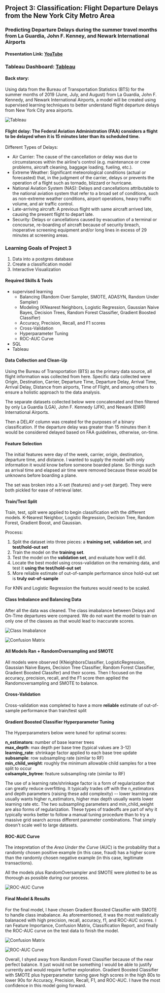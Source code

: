 ## Project 3: Classification: Flight Departure Delays from the New York City Metro Area

### Predicting Departure Delays during the summer travel months from La Guardia, John F. Kenney, and Newark International Airports

#### Presentation Link: [YouTube](https://www.youtube.com/watch?v=MNy65IYIx24&t=13s)
### Tableau Dashboard: [Tableau](https://public.tableau.com/profile/ridwan8717#!/vizhome/DepartureDelays_16038881216180/Dashboard1?publish=yes)


#### Back story:

Using data from the Bureau of Transportation Statistics (BTS) for the summer months of 2019 (June, July, and August) from La Guardia, John F. Kennedy, and Newark International Airports, a model will be created using supervised learning techniques to better understand flight departure delays from New York City area airports. 

![Tableau](./images/tableau_viz.png)

#### Flight delay: The Federal Aviation Administration (FAA) considers a flight to be delayed when it is 15 minutes later than its scheduled time. 

Different Types of Delays:
- Air Carrier: The cause of the cancellation or delay was due to circumstances within the airline's control (e.g. maintenance or crew problems, aircraft cleaning, baggage loading, fueling, etc.).
- Extreme Weather: Significant meteorological conditions (actual or forecasted) that, in the judgment of the carrier, delays or prevents the operation of a flight such as tornado, blizzard or hurricane.
- National Aviation System (NAS): Delays and cancellations attributable to the national aviation system that refer to a broad set of conditions, such as non-extreme weather conditions, airport operations, heavy traffic volume, and air traffic control.
- Late-arriving aircraft: A previous flight with same aircraft arrived late, causing the present flight to depart late.
- Security: Delays or cancellations caused by evacuation of a terminal or concourse, re-boarding of aircraft because of security breach, inoperative screening equipment and/or long lines in excess of 29 minutes at screening areas.

### Learning Goals of Project 3
1. Data into a postgres database
2. Create a classification model
3. Interactive Visualization


#### Required Skills & Tools

* supervised learning
  * Balancing (Random Over Sampler, SMOTE, ADASYN, Random Under Sampler)
  * Modeling (KNearest Neighbors, Logistic Regression, Gaussian Naive Bayes, Decision Trees, Random Forest Classifier, Gradient Boosted Classifier)
  * Accuracy, Precision, Recall, and F1 scores
  * Cross-Validation
  * Hyperparameter Tuning
  * ROC-AUC Curve
* SQL
* Tableau

 #### Data Collection and Clean-Up

Using the Bureau of Transportation (BTS) as the primary data source, all flight information was collected from here. Specific data collected were Origin, Destination, Carrier, Departure Time, Departure Delay, Arrival Time, Arrival Delay, Distance from airports, Time of Flight, and among others to ensure a holistic approach to the data analysis.

The separate datasets collected below were concatenated and then filtered by only La Guardia (LGA), John F. Kennedy (JFK), and Newark (EWR) International Airports.

Then a DELAY column was created for the purposes of a binary classification. If the departure delay was greater than 15 minutes then it would be considered delayed based on FAA guidelines, otherwise, on-time.

#### Feature Selection

The initial features were day of the week, carrier, origin, destination, departure time, and distance. I wanted to supply the model with only information it would know before someone boarded plane. So things such as arrival time and elapsed air time were removed because these would be unknowns before boarding a plane.

The set was broken into a X-set (features) and y-set (target). They were both pickled for ease of retrieval later. 

#### Train/Test Split

Train, test, split were applied to begin classification with the different models. K-Nearest Neighbor, Logistic Regression, Decision Tree, Random Forest, Gradient Boost, and Gaussian. 

Process: 

1. Split the dataset into three pieces: a **training set**, **validation set**, and **test/hold-out set**
2. Train the model on the **training set**.
3. Test the model on the **validation set**, and evaluate how well it did.
4. Locate the best model using cross-validation on the remaining data, and test it **using the test/hold-out set**
5. More reliable estimate of out-of-sample performance since hold-out set is **truly out-of-sample**

For KNN and Logistic Regression the features would need to be scaled.

#### Class Imbalance and Balancing Data

After all the data was cleaned. The class imabalance between Delays and On-Time departures were compared. We do not want the model to train on only one of the classes as that would lead to inaccurate scores.

![Class Imabalance](./images/class_imb.png)

![Confusion Matrix](./images/con_mat1.png)

#### All Models Ran + RandomOversampling and SMOTE
All models were observed (KNeighborsClassifier, LogisticRegression, Gaussian Naive Bayes, Decision Tree Classifier, Random Forest Classifier, Gradient Boosted Classifer) and their scores. Then I focused on the accuracy, precision, recall, and the F1 score then applied the Randomoversampling and SMOTE to balance. 

#### Cross-Validation

Cross-validation was completed to have a more **reliable** estimate of out-of-sample performance than train/test split

#### Gradient Boosted Classifier Hyperparameter Tuning

The Hyperparameters below were tuned for optimal scores: 

**n_estimators**: number of base learner trees  
**max_depth**: max depth per base tree (typical values are 3-12)   
**learning_rate**: shrinkage factor applied to each base tree update  
**subsample**: row subsampling rate (similar to RF)   
**min_child_weight**: roughly the minimum allowable child samples for a tree split to occur  
**colsample_bytree**: feature subsampling rate (similar to RF) 

The use of a learning rate/shrinkage factor is a form of regularization that can greatly reduce overfitting. It typically trades off with the n_estimators and depth parameters (raising these add complexity) -- lower learning rate  usually wants higher n_estimators, higher max depth usually wants lower learning rate etc. The two subsampling parameters and min_child_weight are also forms of regularization. These types of tradeoffs are part of why it typically works better to follow a manual tuning procedure than to try a massive grid search across different parameter combinations. That simply doesn't scale well to large datasets. 

#### ROC-AUC Curve
The intepretation of the _Area Under the Curve_ (AUC) is the probability that a randomly chosen positive example (in this case, fraud) has a higher score than the randomly chosen negative example (in this case, legitimate transactions).

All the models plus RandomOversampler and SMOTE were plotted to be as thorough as possible during our process. 

![ROC-AUC Curve](./images/roc_auc_curve1.png)

#### Final Model & Results
For the final model, I have chosen Gradient Boosted Classifier with SMOTE to handle class imabalance. As aforementioned, it was the most realistically balanaced with high precision, recall, accuracy, f1, and ROC-AUC scores. I ran Feature Importance, Confusion Matrix, Classification Report, and finally the ROC-AUC curve on the test data to finish the model. 

![Confusion Matrix](./images/con_mat2.png)

![ROC-AUC Curve](./images/roc_auc_curve2.png)

Overall, I shyed away from Random Forest Classifier because of the near perfect balance. It just would not be something I would be able to justify currently and would require further exploration. Gradient Boosted Classifier with SMOTE plus hyperparameter tuning gave high scores in the high 80s to lower 90s for Accuracy, Precision, Recall, F1, and ROC-AUC. I have the most confidence in this model going forward. 




